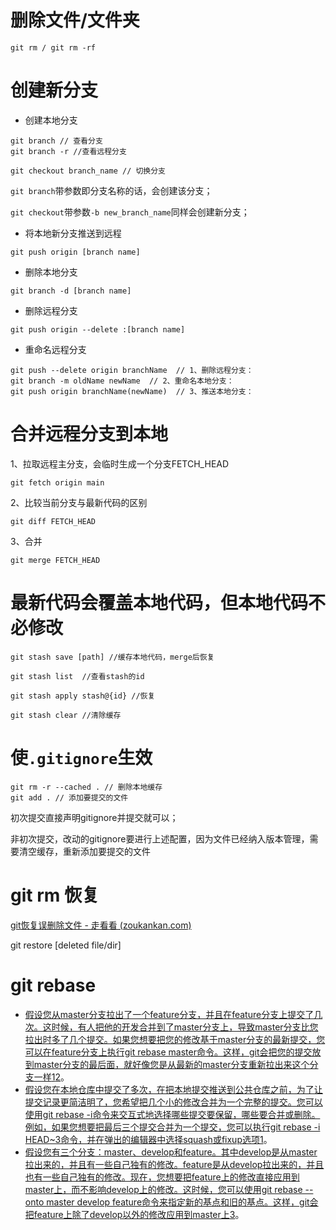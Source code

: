 # 删除文件/文件夹

```
git rm / git rm -rf
```

# 创建新分支

- 创建本地分支

```
git branch // 查看分支
git branch -r //查看远程分支
```

```
git checkout branch_name // 切换分支
```

`git branch`带参数即分支名称的话，会创建该分支；

`git checkout`带参数`-b new_branch_name`同样会创建新分支；

- 将本地新分支推送到远程

```
git push origin [branch name]
```

- 删除本地分支

```
git branch -d [branch name]
```

- 删除远程分支

```
git push origin --delete :[branch name]
```

- 重命名远程分支

```
git push --delete origin branchName  // 1、删除远程分支：
git branch -m oldName newName  // 2、重命名本地分支：
git push origin branchName(newName)  // 3、推送本地分支：
```



# 合并远程分支到本地

1、拉取远程主分支，会临时生成一个分支FETCH_HEAD

```
git fetch origin main
```

2、比较当前分支与最新代码的区别

```
git diff FETCH_HEAD
```

3、合并

```
git merge FETCH_HEAD
```

# 最新代码会覆盖本地代码，但本地代码不必修改

````
git stash save [path] //缓存本地代码，merge后恢复
````

```
git stash list  //查看stash的id
```

```
git stash apply stash@{id} //恢复 
```

```
git stash clear //清除缓存
```



# 使`.gitignore`生效

```
git rm -r --cached . // 删除本地缓存
git add . // 添加要提交的文件
```

初次提交直接声明gitignore并提交就可以；

非初次提交，改动的gitignore要进行上述配置，因为文件已经纳入版本管理，需要清空缓存，重新添加要提交的文件



# git rm 恢复

[git恢复误删除文件 - 走看看 (zoukankan.com)](http://t.zoukankan.com/itdev-p-8455070.html)

git restore [deleted file/dir]



# git rebase

- [假设您从master分支拉出了一个feature分支，并且在feature分支上提交了几次。这时候，有人把他的开发合并到了master分支上，导致master分支比您拉出时多了几个提交。如果您想要把您的修改基于master分支的最新提交，您可以在feature分支上执行git rebase master命令。这样，git会把您的提交放到master分支的最后面，就好像您是从最新的master分支重新拉出来这个分支一样](https://blog.csdn.net/weidajiangjiang/article/details/107531166)[1](https://blog.csdn.net/weidajiangjiang/article/details/107531166)[2](https://blog.csdn.net/weixin_42310154/article/details/119004977)。
- [假设您在本地仓库中提交了多次，在把本地提交推送到公共仓库之前，为了让提交记录更简洁明了，您希望把几个小的修改合并为一个完整的提交。您可以使用git rebase -i命令来交互式地选择哪些提交要保留，哪些要合并或删除。例如，如果您想要把最后三个提交合并为一个提交，您可以执行git rebase -i HEAD~3命令，并在弹出的编辑器中选择squash或fixup选项](https://blog.csdn.net/weidajiangjiang/article/details/107531166)[1](https://blog.csdn.net/weidajiangjiang/article/details/107531166)。
- [假设您有三个分支：master、develop和feature。其中develop是从master拉出来的，并且有一些自己独有的修改。feature是从develop拉出来的，并且也有一些自己独有的修改。现在，您想要把feature上的修改直接应用到master上，而不影响develop上的修改。这时候，您可以使用git rebase --onto master develop feature命令来指定新的基点和旧的基点。这样，git会把feature上除了develop以外的修改应用到master上](https://juejin.cn/post/6969101234338791432)[3](https://juejin.cn/post/6969101234338791432)。
